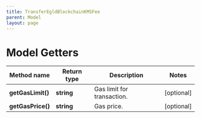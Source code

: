 ```yaml
---
title: TransferEgldBlockchainKMSFee
parent: Model
layout: page
---
```


# Model Getters

Method name | Return type | Description | Notes
------------ | ------------- | ------------- | -------------
**getGasLimit()** | **string** | Gas limit for transaction. | [optional]
**getGasPrice()** | **string** | Gas price. | [optional]

